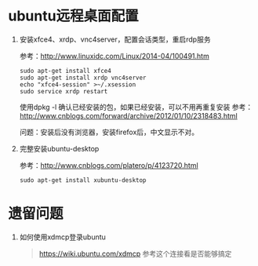 # ubuntu远程桌面配置

1. 安装xfce4、xrdp、vnc4server，配置会话类型，重启rdp服务

    参考：http://www.linuxidc.com/Linux/2014-04/100491.htm
    ```
    sudo apt-get install xfce4
    sudo apt-get install xrdp vnc4server
    echo "xfce4-session" >~/.xsession
    sudo service xrdp restart
    ```

    使用dpkg -l 确认已经安装的包，如果已经安装，可以不用再重复安装
    参考：http://www.cnblogs.com/forward/archive/2012/01/10/2318483.html

    问题：安装后没有浏览器，安装firefox后，中文显示不对。

2. 完整安装ubuntu-desktop

    参考：http://www.cnblogs.com/platero/p/4123720.html
    ```
    sudo apt-get install xubuntu-desktop
    ```

# 遗留问题

1. 如何使用xdmcp登录ubuntu

    > https://wiki.ubuntu.com/xdmcp
    > 参考这个连接看是否能够搞定
 